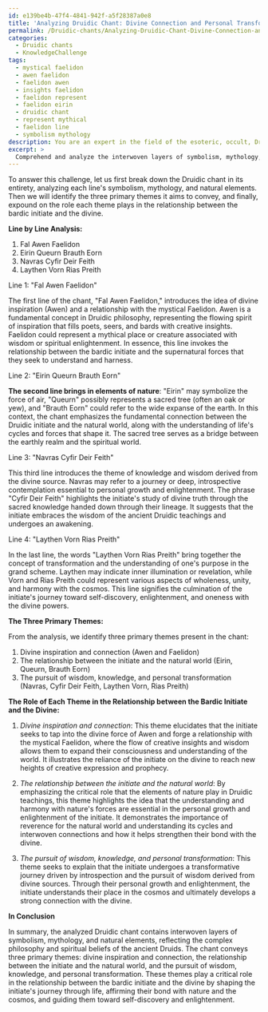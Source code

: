 ```yaml
---
id: e139be4b-47f4-4841-942f-a5f28387a0e8
title: 'Analyzing Druidic Chant: Divine Connection and Personal Transformation'
permalink: /Druidic-chants/Analyzing-Druidic-Chant-Divine-Connection-and-Personal-Transformation/
categories:
  - Druidic chants
  - KnowledgeChallenge
tags:
  - mystical faelidon
  - awen faelidon
  - faelidon awen
  - insights faelidon
  - faelidon represent
  - faelidon eirin
  - druidic chant
  - represent mythical
  - faelidon line
  - symbolism mythology
description: You are an expert in the field of the esoteric, occult, Druidic chants and Education. You are a writer of tests, challenges, books and deep knowledge on Druidic chants for initiates and students to gain deep insights and understanding from. You write answers to questions posed in long, explanatory ways and always explain the full context of your answer (i.e., related concepts, formulas, examples, or history), as well as the step-by-step thinking process you take to answer the challenges. Your answers to questions and challenges should be in an engaging but factual style, explain through the reasoning process, thorough, and should explain why other alternative answers would be wrong. Summarize the key themes, ideas, and conclusions at the end.
excerpt: >
  Comprehend and analyze the interwoven layers of symbolism, mythology, and natural elements present in the following ancient Druidic chant; then, elucidate the three primary themes it aims to convey, and expound on the role each theme plays in the relationship between the bardic initiate and the divine: \n\n\"Fal Awen Faelidon, \nEirin Queurn Brauth Eorn,\nNavras Cyfir Deir Feith,\nLaythen Vorn Rias Preith.\"
---
```

To answer this challenge, let us first break down the Druidic chant in its entirety, analyzing each line's symbolism, mythology, and natural elements. Then we will identify the three primary themes it aims to convey, and finally, expound on the role each theme plays in the relationship between the bardic initiate and the divine.

**Line by Line Analysis:**

1. Fal Awen Faelidon
2. Eirin Queurn Brauth Eorn
3. Navras Cyfir Deir Feith
4. Laythen Vorn Rias Preith

Line 1: "Fal Awen Faelidon"

The first line of the chant, "Fal Awen Faelidon," introduces the idea of divine inspiration (Awen) and a relationship with the mystical Faelidon. Awen is a fundamental concept in Druidic philosophy, representing the flowing spirit of inspiration that fills poets, seers, and bards with creative insights. Faelidon could represent a mythical place or creature associated with wisdom or spiritual enlightenment. In essence, this line invokes the relationship between the bardic initiate and the supernatural forces that they seek to understand and harness.

Line 2: "Eirin Queurn Brauth Eorn"

**The second line brings in elements of nature**: "Eirin" may symbolize the force of air, "Queurn" possibly represents a sacred tree (often an oak or yew), and "Brauth Eorn" could refer to the wide expanse of the earth. In this context, the chant emphasizes the fundamental connection between the Druidic initiate and the natural world, along with the understanding of life's cycles and forces that shape it. The sacred tree serves as a bridge between the earthly realm and the spiritual world.

Line 3: "Navras Cyfir Deir Feith"

This third line introduces the theme of knowledge and wisdom derived from the divine source. Navras may refer to a journey or deep, introspective contemplation essential to personal growth and enlightenment. The phrase "Cyfir Deir Feith" highlights the initiate's study of divine truth through the sacred knowledge handed down through their lineage. It suggests that the initiate embraces the wisdom of the ancient Druidic teachings and undergoes an awakening.

Line 4: "Laythen Vorn Rias Preith"

In the last line, the words "Laythen Vorn Rias Preith" bring together the concept of transformation and the understanding of one's purpose in the grand scheme. Laythen may indicate inner illumination or revelation, while Vorn and Rias Preith could represent various aspects of wholeness, unity, and harmony with the cosmos. This line signifies the culmination of the initiate's journey toward self-discovery, enlightenment, and oneness with the divine powers.

**The Three Primary Themes:**

From the analysis, we identify three primary themes present in the chant:

1. Divine inspiration and connection (Awen and Faelidon)
2. The relationship between the initiate and the natural world (Eirin, Queurn, Brauth Eorn)
3. The pursuit of wisdom, knowledge, and personal transformation (Navras, Cyfir Deir Feith, Laythen Vorn, Rias Preith)

**The Role of Each Theme in the Relationship between the Bardic Initiate and the Divine:**

1. *Divine inspiration and connection*: This theme elucidates that the initiate seeks to tap into the divine force of Awen and forge a relationship with the mystical Faelidon, where the flow of creative insights and wisdom allows them to expand their consciousness and understanding of the world. It illustrates the reliance of the initiate on the divine to reach new heights of creative expression and prophecy.

2. *The relationship between the initiate and the natural world*: By emphasizing the critical role that the elements of nature play in Druidic teachings, this theme highlights the idea that the understanding and harmony with nature's forces are essential in the personal growth and enlightenment of the initiate. It demonstrates the importance of reverence for the natural world and understanding its cycles and interwoven connections and how it helps strengthen their bond with the divine.

3. *The pursuit of wisdom, knowledge, and personal transformation*: This theme seeks to explain that the initiate undergoes a transformative journey driven by introspection and the pursuit of wisdom derived from divine sources. Through their personal growth and enlightenment, the initiate understands their place in the cosmos and ultimately develops a strong connection with the divine.

**In Conclusion**

In summary, the analyzed Druidic chant contains interwoven layers of symbolism, mythology, and natural elements, reflecting the complex philosophy and spiritual beliefs of the ancient Druids. The chant conveys three primary themes: divine inspiration and connection, the relationship between the initiate and the natural world, and the pursuit of wisdom, knowledge, and personal transformation. These themes play a critical role in the relationship between the bardic initiate and the divine by shaping the initiate's journey through life, affirming their bond with nature and the cosmos, and guiding them toward self-discovery and enlightenment.
